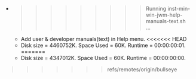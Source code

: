 * >>>>>>>>> Running inst-min-win-jwm-help-manuals-text.sh ...
  * Add user & developer manuals(text) in Help menu.
<<<<<<< HEAD
  * Disk size = 4460752K. Space Used = 60K. Runtime = 00:00:00:01.
=======
  * Disk size = 4347012K. Space Used = 60K. Runtime = 00:00:00:00.
>>>>>>> refs/remotes/origin/bullseye
